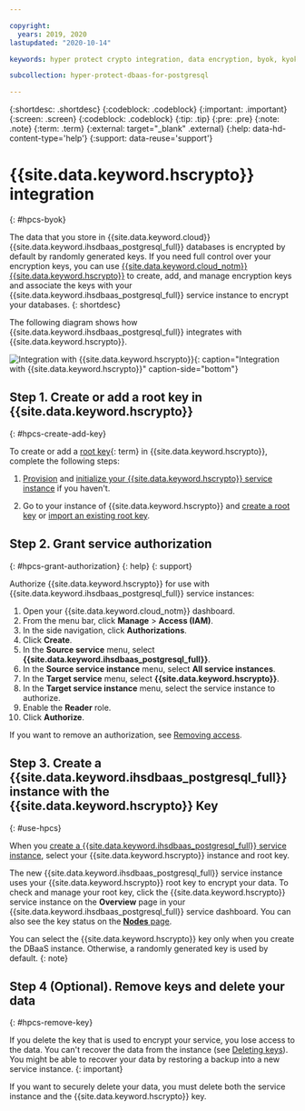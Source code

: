 ```yaml
---

copyright:
  years: 2019, 2020
lastupdated: "2020-10-14"

keywords: hyper protect crypto integration, data encryption, byok, kyok

subcollection: hyper-protect-dbaas-for-postgresql

---
```


{:shortdesc: .shortdesc}
{:codeblock: .codeblock}
{:important: .important}
{:screen: .screen}
{:codeblock: .codeblock}
{:tip: .tip}
{:pre: .pre}
{:note: .note}
{:term: .term}
{:external: target="_blank" .external}
{:help: data-hd-content-type='help'}
{:support: data-reuse='support'}

# {{site.data.keyword.hscrypto}} integration
{: #hpcs-byok}

The data that you store in {{site.data.keyword.cloud}} {{site.data.keyword.ihsdbaas_postgresql_full}} databases is encrypted by default by randomly generated keys. If you need full control over your encryption keys, you can use [{{site.data.keyword.cloud_notm}} {{site.data.keyword.hscrypto}}](/docs/hs-crypto?topic=hs-crypto-overview) to create, add, and manage encryption keys and associate the keys with your {{site.data.keyword.ihsdbaas_postgresql_full}} service instance to encrypt your databases.
{: shortdesc}

The following diagram shows how {{site.data.keyword.ihsdbaas_postgresql_full}} integrates with {{site.data.keyword.hscrypto}}.

![Integration with {{site.data.keyword.hscrypto}}](images/DBaaS-KYOK.svg "Integration with {{site.data.keyword.hscrypto}}"){: caption="Integration with {{site.data.keyword.hscrypto}}" caption-side="bottom"}

## Step 1. Create or add a root key in {{site.data.keyword.hscrypto}}
{: #hpcs-create-add-key}

To create or add a [root key](#x6946961){: term} in {{site.data.keyword.hscrypto}}, complete the following steps:

1. [Provision](/docs/hs-crypto?topic=hs-crypto-provision) and [initialize your {{site.data.keyword.hscrypto}} service instance](/docs/hs-crypto?topic=hs-crypto-initialize-hsm) if you haven't.

2. Go to your instance of {{site.data.keyword.hscrypto}} and [create a root key](/docs/hs-crypto?topic=hs-crypto-create-root-keys) or [import an existing root key](/docs/hs-crypto?topic=hs-crypto-import-root-keys).

## Step 2. Grant service authorization
{: #hpcs-grant-authorization}
{: help} 
{: support}

Authorize {{site.data.keyword.hscrypto}} for use with {{site.data.keyword.ihsdbaas_postgresql_full}} service instances:

1. Open your {{site.data.keyword.cloud_notm}} dashboard.
2. From the menu bar, click **Manage** > **Access (IAM)**.
3. In the side navigation, click **Authorizations**.
4. Click **Create**.
5. In the **Source service** menu, select **{{site.data.keyword.ihsdbaas_postgresql_full}}**.
6. In the **Source service instance** menu, select **All service instances**.
7. In the **Target service** menu, select **{{site.data.keyword.hscrypto}}**.
8. In the **Target service instance** menu, select the service instance to authorize.
9. Enable the **Reader** role.
10. Click **Authorize**.

If you want to remove an authorization, see [Removing access](/docs/account?topic=account-assign-access-resources#removing_access).

## Step 3. Create a {{site.data.keyword.ihsdbaas_postgresql_full}} instance with the {{site.data.keyword.hscrypto}} Key
{: #use-hpcs}

When you [create a {{site.data.keyword.ihsdbaas_postgresql_full}} service instance](/docs/hyper-protect-dbaas-for-postgresql?topic=hyper-protect-dbaas-for-postgresql-gettingstarted#creating-a-database-cluster-introduction), select your {{site.data.keyword.hscrypto}} instance and root key.

The new {{site.data.keyword.ihsdbaas_postgresql_full}} service instance uses your {{site.data.keyword.hscrypto}} root key to encrypt your data. To check and manage your root key, click the {{site.data.keyword.hscrypto}} service instance on the **Overview** page in your {{site.data.keyword.ihsdbaas_postgresql_full}} service dashboard. You can also see the key status on the [**Nodes** page](/docs/hyper-protect-dbaas-for-postgresql?topic=hyper-protect-dbaas-for-postgresql-nodes).

You can select the {{site.data.keyword.hscrypto}} key only when you create the DBaaS instance. Otherwise, a randomly generated key is used by default.
{: note}

## Step 4 (Optional). Remove keys and delete your data
{: #hpcs-remove-key}

If you delete the key that is used to encrypt your service, you lose access to the data. You can't recover the data from the instance (see [Deleting keys](/docs/hs-crypto?topic=hs-crypto-delete-keys)). You might be able to recover your data by restoring a backup into a new service instance.
{: important}

If you want to securely delete your data, you must delete both the service instance and the {{site.data.keyword.hscrypto}} key.
